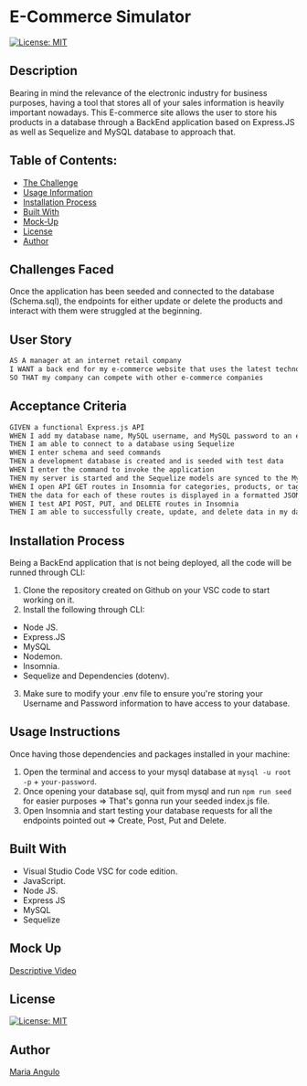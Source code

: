 # E-Commerce Simulator

[![License: MIT](https://img.shields.io/badge/License-MIT-yellow.svg)](https://opensource.org/licenses/MIT)

## Description
Bearing in mind the relevance of the electronic industry for business purposes, having a tool that stores all of your sales information is heavily important nowadays. This E-commerce site allows the user to store his products in a database through a BackEnd application based on Express.JS as well as Sequelize and MySQL database to approach that. 

## Table of Contents:
- [The Challenge](#Challenges-Faced)
- [Usage Information](#Usage-Information)
- [Installation Process](#Installation-Process)
- [Built With](#Built-With)
- [Mock-Up](#Mock-Up)
- [License](#License)
- [Author](#Author)

## Challenges Faced
Once the application has been seeded and connected to the database (Schema.sql), the endpoints for either update or delete the products and interact with them were struggled at the beginning.

## User Story

```md
AS A manager at an internet retail company
I WANT a back end for my e-commerce website that uses the latest technologies
SO THAT my company can compete with other e-commerce companies
```


## Acceptance Criteria

```md
GIVEN a functional Express.js API
WHEN I add my database name, MySQL username, and MySQL password to an environment variable file
THEN I am able to connect to a database using Sequelize
WHEN I enter schema and seed commands
THEN a development database is created and is seeded with test data
WHEN I enter the command to invoke the application
THEN my server is started and the Sequelize models are synced to the MySQL database
WHEN I open API GET routes in Insomnia for categories, products, or tags
THEN the data for each of these routes is displayed in a formatted JSON
WHEN I test API POST, PUT, and DELETE routes in Insomnia
THEN I am able to successfully create, update, and delete data in my database.
```

## Installation Process
Being a BackEnd application that is not being deployed, all the code will be runned through CLI:

1. Clone the repository created on Github on your VSC code to start working on it.
2. Install the following through CLI:
- Node JS.
- Express.JS
- MySQL
- Nodemon.
- Insomnia.
- Sequelize and Dependencies (dotenv).
3. Make sure to modify your .env file to ensure you're storing your Username and Password information to have access to your database.

## Usage Instructions
Once having those dependencies and packages installed in your machine:

1. Open the terminal and access to your mysql database at `mysql -u root -p` + `your-password`.
2. Once opening your database sql, quit from mysql and run `npm run seed` for easier purposes => That's gonna run your seeded index.js file.
3. Open Insomnia and start testing your database requests for all the endpoints pointed out => Create, Post, Put and Delete.

## Built With
- Visual Studio Code VSC for code edition.
- JavaScript.
- Node JS.
- Express JS
- MySQL
- Sequelize

## Mock Up
[Descriptive Video](#)

## License
[![License: MIT](https://img.shields.io/badge/License-MIT-yellow.svg)](https://opensource.org/licenses/MIT)

## Author
[Maria Angulo](https://github.com/maferadr)
